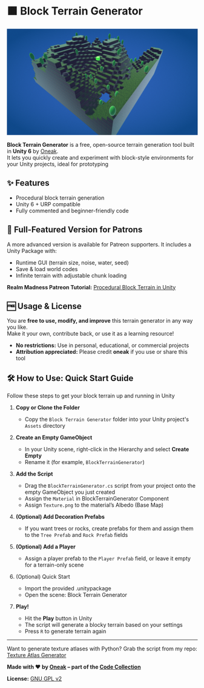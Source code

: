 # 🟫 Block Terrain Generator

![Screenshot](screenshot.png)

**Block Terrain Generator** is a free, open-source terrain generation tool built in **Unity 6** by [Oneak](https://realmmadness.com/oneak).  
It lets you quickly create and experiment with block-style environments for your Unity projects, ideal for prototyping

## ✨ Features
- Procedural block terrain generation
- Unity 6 + URP compatible
- Fully commented and beginner-friendly code

## 🎁 Full-Featured Version for Patrons
A more advanced version is available for Patreon supporters. It includes a Unity Package with:
- Runtime GUI (terrain size, noise, water, seed)  
- Save & load world codes  
- Infinite terrain with adjustable chunk loading

**Realm Madness Patreon Tutorial:** [Procedural Block Terrain in Unity](https://www.patreon.com/posts/procedural-block-132631336)

## 🆓 Usage & License

You are **free to use, modify, and improve** this terrain generator in any way you like.  
Make it your own, contribute back, or use it as a learning resource!

- **No restrictions:** Use in personal, educational, or commercial projects
- **Attribution appreciated:** Please credit **oneak** if you use or share this tool

## 🛠️ How to Use: Quick Start Guide

Follow these steps to get your block terrain up and running in Unity

1. **Copy or Clone the Folder**  
   - Copy the `Block Terrain Generator` folder into your Unity project's `Assets` directory

2. **Create an Empty GameObject**  
   - In your Unity scene, right-click in the Hierarchy and select **Create Empty** 
   - Rename it (for example, `BlockTerrainGenerator`)

3. **Add the Script**  
   - Drag the `BlockTerrainGenerator.cs` script from your project onto the empty GameObject you just created
   - Assign the `Material` in BlockTerrainGenerator Component
   - Assign `Texture.png` to the material’s Albedo (Base Map)

4. **(Optional) Add Decoration Prefabs**  
   - If you want trees or rocks, create prefabs for them and assign them to the `Tree Prefab` and `Rock Prefab` fields

5. **(Optional) Add a Player**  
   - Assign a player prefab to the `Player Prefab` field, or leave it empty for a terrain-only scene

6. (Optional) Quick Start
   - Import the provided .unitypackage
   - Open the scene: Block Terrain Generator

7. **Play!**  
   - Hit the **Play** button in Unity
   - The script will generate a blocky terrain based on your settings
   - Press `R` to generate terrain again

---

Want to generate texture atlases with Python? Grab the script from my repo: [Texture Atlas Generator](https://github.com/oneak/Code-Collection/tree/main/Python/Generators/Texture%20Atlas%20Generator)

**Made with ❤️ by [Oneak](https://realmmadness.com/oneak) – part of the [Code Collection](../../README.md)**

**License:** [GNU GPL v2](https://www.gnu.org/licenses/old-licenses/gpl-2.0.html)

